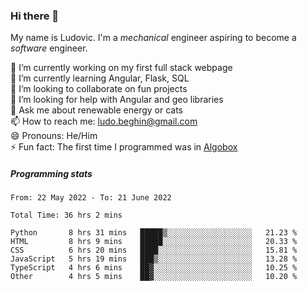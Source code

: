 ### Hi there 👋

My name is Ludovic. I'm a *mechanical* engineer aspiring to become a *software* engineer.

 🔭 I’m currently working on my first full stack webpage<br/>
 🌱 I’m currently learning Angular, Flask, SQL<br/>
 👯 I’m looking to collaborate on fun projects<br/>
 🤔 I’m looking for help with Angular and geo libraries<br/>
 💬 Ask me about renewable energy or cats<br/>
 📫 How to reach me: ludo.beghin@gmail.com<br/>
 😄 Pronouns: He/Him<br/>
 ⚡ Fun fact: The first time I programmed was in [Algobox](https://fr.wikipedia.org/wiki/Algobox)<br/>

##### Programming stats
<!--START_SECTION:waka-->

```text
From: 22 May 2022 - To: 21 June 2022

Total Time: 36 hrs 2 mins

Python       8 hrs 31 mins   █████▒░░░░░░░░░░░░░░░░░░░   21.23 %
HTML         8 hrs 9 mins    █████░░░░░░░░░░░░░░░░░░░░   20.33 %
CSS          6 hrs 20 mins   ████░░░░░░░░░░░░░░░░░░░░░   15.81 %
JavaScript   5 hrs 19 mins   ███▒░░░░░░░░░░░░░░░░░░░░░   13.28 %
TypeScript   4 hrs 6 mins    ██▓░░░░░░░░░░░░░░░░░░░░░░   10.25 %
Other        4 hrs 5 mins    ██▓░░░░░░░░░░░░░░░░░░░░░░   10.20 %
```

<!--END_SECTION:waka-->
